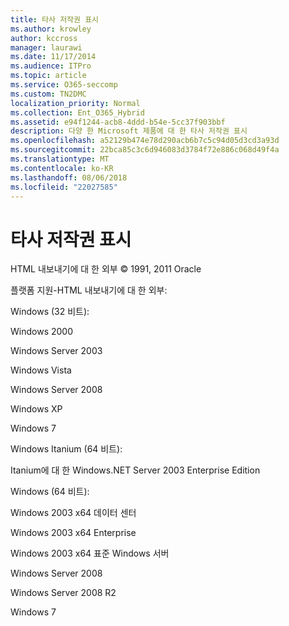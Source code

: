 ```yaml
---
title: 타사 저작권 표시
ms.author: krowley
author: kccross
manager: laurawi
ms.date: 11/17/2014
ms.audience: ITPro
ms.topic: article
ms.service: O365-seccomp
ms.custom: TN2DMC
localization_priority: Normal
ms.collection: Ent_O365_Hybrid
ms.assetid: e94f1244-acb8-4ddd-b54e-5cc37f903bbf
description: 다양 한 Microsoft 제품에 대 한 타사 저작권 표시
ms.openlocfilehash: a52129b474e78d290acb6b7c5c94d05d3cd3a93d
ms.sourcegitcommit: 22bca85c3c6d946083d3784f72e886c068d49f4a
ms.translationtype: MT
ms.contentlocale: ko-KR
ms.lasthandoff: 08/06/2018
ms.locfileid: "22027585"
---
```

# <a name="third-party-copyright-notices"></a>타사 저작권 표시

HTML 내보내기에 대 한 외부 © 1991, 2011 Oracle
  
플랫폼 지원-HTML 내보내기에 대 한 외부:
  
Windows (32 비트):
  
Windows 2000
  
Windows Server 2003
  
Windows Vista
  
Windows Server 2008
  
Windows XP
  
Windows 7
  
Windows Itanium (64 비트):
  
Itanium에 대 한 Windows.NET Server 2003 Enterprise Edition
  
Windows (64 비트):
  
Windows 2003 x64 데이터 센터
  
Windows 2003 x64 Enterprise
  
Windows 2003 x64 표준 Windows 서버
  
Windows Server 2008
  
Windows Server 2008 R2
  
Windows 7
  

